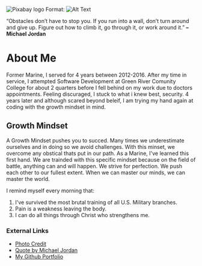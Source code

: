 ![Pixabay logo](https://cdn.pixabay.com/photo/2015/12/04/14/05/code-1076536_960_720.jpg)
Format: ![Alt Text](https://pixabay.com/photos/code-html-digital-coding-web-1076536/)

“Obstacles don’t have to stop you. If you run into a wall, don’t turn around and give up. Figure out how to climb it, go through it, or work around it.”
**– Michael Jordan**

# **About Me**
Former Marine, I served for 4 years between 2012-2016. After my time in service, I attempted Software Development at Green River Comunity College for about 2
quarters before I fell behind on my work due to doctors appointments. Feeling discuraged, I stuck to what i knew best, security. 4 years later and although scared
beyond beleif, I am trying my hand again at coding with the growth mindset in mind.

## **Growth Mindset**
A Growth Mindset pushes you to succed. Many times we underestimate ourselves and in doing so we avoid challenges.
With this minset, we overcome any obstical thats put in our path. As a Marine, I've learned this first hand.
We are trainded with this specific mindset because on the field of battle, anything can and will happen. We
strive for perfection. We push each other to our fullest extent. When we can master our minds, we can master the world.

I remind myself every morning that:
1. I've survived the most brutal training of all U.S. Military branches.
2. Pain is a weakness leaving the body.
3. I can do all things through Christ who strengthens me.

### External Links

- [Photo Credit](https://pixabay.com/photos/code-html-digital-coding-web-1076536/)
- [Quote by Michael Jordan](https://www.teamphoria.com/10-quotes-on-overcoming-obstacles-that-will-motivate-you/)
- [My Github Portfolio](https://github.com/Andy7589)




